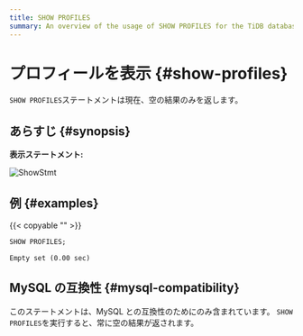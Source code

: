 ```yaml
---
title: SHOW PROFILES
summary: An overview of the usage of SHOW PROFILES for the TiDB database.
---
```


# プロフィールを表示 {#show-profiles}

`SHOW PROFILES`ステートメントは現在、空の結果のみを返します。

## あらすじ {#synopsis}

**表示ステートメント:**

![ShowStmt](/media/sqlgram/ShowStmt.png)

## 例 {#examples}

{{< copyable "" >}}

```sql
SHOW PROFILES;
```

```
Empty set (0.00 sec)
```

## MySQL の互換性 {#mysql-compatibility}

このステートメントは、MySQL との互換性のためにのみ含まれています。 `SHOW PROFILES`を実行すると、常に空の結果が返されます。
